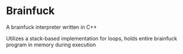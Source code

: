# Brainfuck

A brainfuck interpreter written in C++

Utilizes a stack-based implementation for loops, holds entire brainfuck
program in memory during execution
